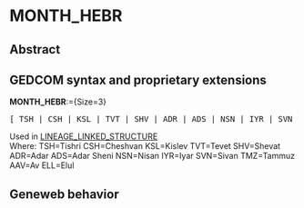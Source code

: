 ﻿<!-- licence GPL V2, cf https://github.com/TitiFix/geneweb -->
# MONTH_HEBR
## Abstract

## GEDCOM syntax and proprietary extensions

**MONTH_HEBR**:={Size=3}
<pre>
[ TSH | CSH | KSL | TVT | SHV | ADR | ADS | NSN | IYR | SVN | TMZ | AAV | ELL ]
</pre>
Used in <a href=Ged.LINEAGE_LINKED_STRUCTURE.md>LINEAGE_LINKED_STRUCTURE</a><br />
Where:
TSH=Tishri
CSH=Cheshvan
KSL=Kislev
TVT=Tevet
SHV=Shevat
ADR=Adar
ADS=Adar Sheni
NSN=Nisan
IYR=Iyar
SVN=Sivan
TMZ=Tammuz
AAV=Av
ELL=Elul

## Geneweb behavior


